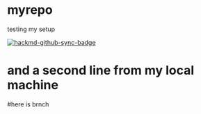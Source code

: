 # myrepo
testing my setup 

[![hackmd-github-sync-badge](https://hackmd.io/t41J_SKRSDydgnAolZS6hA/badge)](https://hackmd.io/t41J_SKRSDydgnAolZS6hA)

# and a second line from my local machine
#here is brnch 
